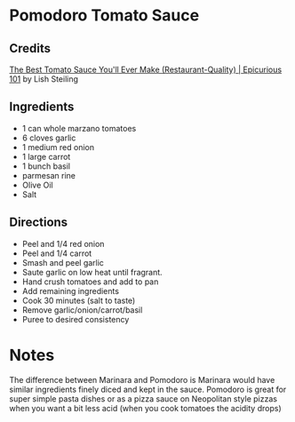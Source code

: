 # Pomodoro Tomato Sauce

## Credits

[The Best Tomato Sauce You'll Ever Make (Restaurant-Quality) | Epicurious 101](https://www.youtube.com/watch?v=mQvQaDuqIvM) 
by Lish Steiling

## Ingredients

- 1 can whole marzano tomatoes
- 6 cloves garlic
- 1 medium red onion
- 1 large carrot
- 1 bunch basil
- parmesan rine 
- Olive Oil
- Salt

## Directions

- Peel and 1/4 red onion
- Peel and 1/4 carrot
- Smash and peel garlic
- Saute garlic on low heat until fragrant. 
- Hand crush tomatoes and add to pan
- Add remaining ingredients
- Cook 30 minutes (salt to taste)
- Remove garlic/onion/carrot/basil
- Puree to desired consistency

# Notes

The difference between Marinara and Pomodoro is Marinara would have similar ingredients finely diced and kept in the sauce. Pomodoro is great for super simple pasta dishes or as a pizza sauce on Neopolitan style pizzas when you want a bit less acid (when you cook tomatoes the acidity drops)
